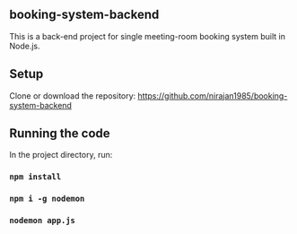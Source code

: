 ## booking-system-backend

This is a back-end project for single meeting-room booking system built in Node.js.

## Setup

Clone or download the repository: https://github.com/nirajan1985/booking-system-backend

## Running the code

In the project directory, run:

### `npm install`

### `npm i -g nodemon`

### `nodemon app.js`
